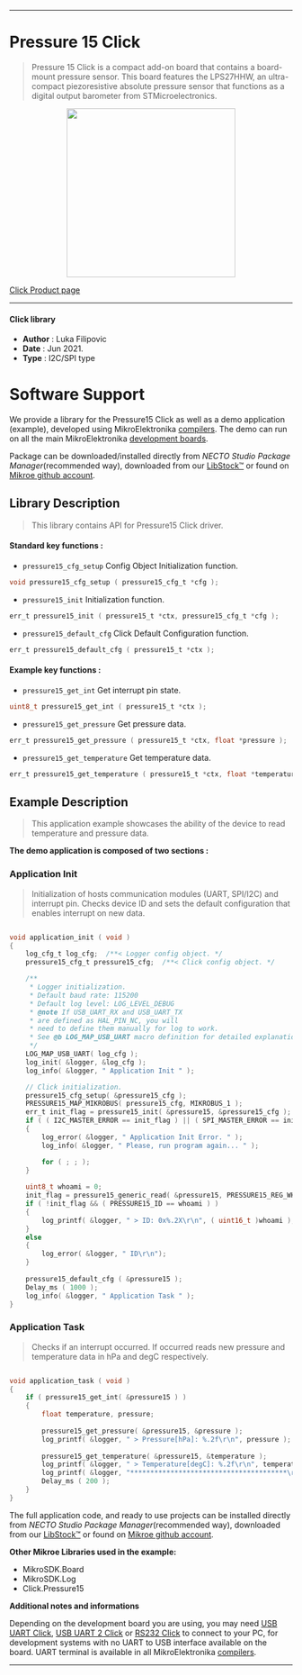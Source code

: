 
---
# Pressure 15 Click

> Pressure 15 Click is a compact add-on board that contains a board-mount pressure sensor. This board features the LPS27HHW, an ultra-compact piezoresistive absolute pressure sensor that functions as a digital output barometer from STMicroelectronics.

<p align="center">
  <img src="https://download.mikroe.com/images/click_for_ide/pressure_15_click.png" height=300px>
</p>

[Click Product page](https://www.mikroe.com/pressure-15-click)

---


#### Click library

- **Author**        : Luka Filipovic
- **Date**          : Jun 2021.
- **Type**          : I2C/SPI type


# Software Support

We provide a library for the Pressure15 Click
as well as a demo application (example), developed using MikroElektronika
[compilers](https://www.mikroe.com/necto-studio).
The demo can run on all the main MikroElektronika [development boards](https://www.mikroe.com/development-boards).

Package can be downloaded/installed directly from *NECTO Studio Package Manager*(recommended way), downloaded from our [LibStock&trade;](https://libstock.mikroe.com) or found on [Mikroe github account](https://github.com/MikroElektronika/mikrosdk_click_v2/tree/master/clicks).

## Library Description

> This library contains API for Pressure15 Click driver.

#### Standard key functions :

- `pressure15_cfg_setup` Config Object Initialization function.
```c
void pressure15_cfg_setup ( pressure15_cfg_t *cfg );
```

- `pressure15_init` Initialization function.
```c
err_t pressure15_init ( pressure15_t *ctx, pressure15_cfg_t *cfg );
```

- `pressure15_default_cfg` Click Default Configuration function.
```c
err_t pressure15_default_cfg ( pressure15_t *ctx );
```

#### Example key functions :

- `pressure15_get_int` Get interrupt pin state.
```c
uint8_t pressure15_get_int ( pressure15_t *ctx );
```

- `pressure15_get_pressure` Get pressure data.
```c
err_t pressure15_get_pressure ( pressure15_t *ctx, float *pressure );
```

- `pressure15_get_temperature` Get temperature data.
```c
err_t pressure15_get_temperature ( pressure15_t *ctx, float *temperature );
```

## Example Description

> This application example showcases the ability of the device to
read temperature and pressure data.

**The demo application is composed of two sections :**

### Application Init

> Initialization of hosts communication modules (UART, SPI/I2C) 
and interrupt pin. Checks device ID and sets the default configuration
that enables interrupt on new data.

```c

void application_init ( void ) 
{
    log_cfg_t log_cfg;  /**< Logger config object. */
    pressure15_cfg_t pressure15_cfg;  /**< Click config object. */

    /** 
     * Logger initialization.
     * Default baud rate: 115200
     * Default log level: LOG_LEVEL_DEBUG
     * @note If USB_UART_RX and USB_UART_TX 
     * are defined as HAL_PIN_NC, you will 
     * need to define them manually for log to work. 
     * See @b LOG_MAP_USB_UART macro definition for detailed explanation.
     */
    LOG_MAP_USB_UART( log_cfg );
    log_init( &logger, &log_cfg );
    log_info( &logger, " Application Init " );

    // Click initialization.
    pressure15_cfg_setup( &pressure15_cfg );
    PRESSURE15_MAP_MIKROBUS( pressure15_cfg, MIKROBUS_1 );
    err_t init_flag = pressure15_init( &pressure15, &pressure15_cfg );
    if ( ( I2C_MASTER_ERROR == init_flag ) || ( SPI_MASTER_ERROR == init_flag ) ) 
    {
        log_error( &logger, " Application Init Error. " );
        log_info( &logger, " Please, run program again... " );

        for ( ; ; );
    }
    
    uint8_t whoami = 0;
    init_flag = pressure15_generic_read( &pressure15, PRESSURE15_REG_WHO_AM_I, &whoami, 1 );
    if ( !init_flag && ( PRESSURE15_ID == whoami ) )
    {
        log_printf( &logger, " > ID: 0x%.2X\r\n", ( uint16_t )whoami );
    }
    else
    {
        log_error( &logger, " ID\r\n");
    }
    
    pressure15_default_cfg ( &pressure15 );
    Delay_ms ( 1000 );
    log_info( &logger, " Application Task " );
}

```

### Application Task

> Checks if an interrupt occurred. If occurred reads new pressure and temperature
data in hPa and degC respectively.

```c

void application_task ( void ) 
{
    if ( pressure15_get_int( &pressure15 ) )
    {
        float temperature, pressure;
        
        pressure15_get_pressure( &pressure15, &pressure );
        log_printf( &logger, " > Pressure[hPa]: %.2f\r\n", pressure );
        
        pressure15_get_temperature( &pressure15, &temperature );
        log_printf( &logger, " > Temperature[degC]: %.2f\r\n", temperature );
        log_printf( &logger, "***************************************\r\n" );
        Delay_ms ( 200 );
    }
}

```


The full application code, and ready to use projects can be installed directly from *NECTO Studio Package Manager*(recommended way), downloaded from our [LibStock&trade;](https://libstock.mikroe.com) or found on [Mikroe github account](https://github.com/MikroElektronika/mikrosdk_click_v2/tree/master/clicks).

**Other Mikroe Libraries used in the example:**

- MikroSDK.Board
- MikroSDK.Log
- Click.Pressure15

**Additional notes and informations**

Depending on the development board you are using, you may need
[USB UART Click](https://www.mikroe.com/usb-uart-click),
[USB UART 2 Click](https://www.mikroe.com/usb-uart-2-click) or
[RS232 Click](https://www.mikroe.com/rs232-click) to connect to your PC, for
development systems with no UART to USB interface available on the board. UART
terminal is available in all MikroElektronika
[compilers](https://shop.mikroe.com/compilers).

---

